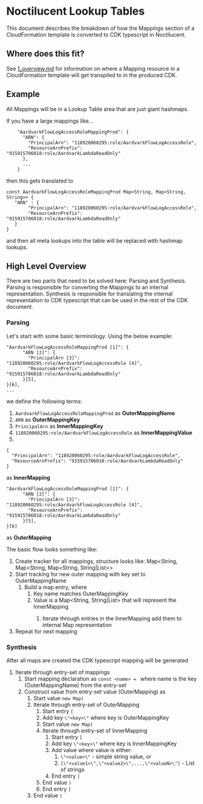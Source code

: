 # Noctilucent Lookup Tables

This document describes the breakdown of how the Mappings section of a CloudFormation template is converted to CDK 
typescript in Noctilucent.

## Where does this fit? 

See [1_overview.md](./1_overview.md) for information on where a Mapping resource in a CloudFormation template
will get transpiled to in the produced CDK.

## Example

All Mappings will be in a Lookup Table area that are just giant hashmaps.

If you have a large mappings like...

```
    "AardvarkFlowLogAccessRoleMappingProd": {
      "ARN": {
        "PrincipalArn": "118920060295:role/AardvarkFlowLogAccessRole",
        "ResourceArnPrefix": "915915706018:role/AardvarkLambdaReadOnly"
      },
      ...
    }
```

then this gets translated to

```
const AardvarkFlowLogAccessRoleMappingProd Map<String, Map<String, String>> {
   "ARN" : {
        "PrincipalArn": "118920060295:role/AardvarkFlowLogAccessRole",
        "ResourceArnPrefix": "915915706018:role/AardvarkLambdaReadOnly"
   }
}
```

and then all meta lookups into the table will be replaced with hashmap lookups.

## High Level Overview

There are two parts that need to be solved here: Parsing and Synthesis. Parsing is responsible for converting the 
Mappings to an internal representation. Synthesis is responsible for translating the internal representation to 
CDK typescript that can be used in the rest of the CDK document.

### Parsing

Let's start with some basic terminology. Using the below example:

```
"AardvarkFlowLogAccessRoleMappingProd [1]": {
      "ARN [2]": {
        "PrincipalArn [3]": "118920060295:role/AardvarkFlowLogAccessRole [4]",
        "ResourceArnPrefix": "915915706018:role/AardvarkLambdaReadOnly"
      }[5],
}[6],
...
```

we define the following terms:

1. `AardvarkFlowLogAccessRoleMappingProd` as **OuterMappingName**
2. `ARN` as **OuterMappingKey**
3. `PrincipalArn` as **InnerMappingKey**
4. `118920060295:role/AardvarkFlowLogAccessRole` as **InnerMappingValue**
5. 
```
{
  "PrincipalArn": "118920060295:role/AardvarkFlowLogAccessRole",
  "ResourceArnPrefix": "915915706018:role/AardvarkLambdaReadOnly"
}
``` 
   as **InnerMapping**
```
"AardvarkFlowLogAccessRoleMappingProd [1]": {
      "ARN [2]": {
        "PrincipalArn [3]": "118920060295:role/AardvarkFlowLogAccessRole [4]",
        "ResourceArnPrefix": "915915706018:role/AardvarkLambdaReadOnly"
      }[5],
}[6]
```
   as **OuterMapping**

The basic flow looks something like:

1. Create tracker for all mappings, structure looks like: Map<String, Map<String, Map<String, String|List<String>>>
2. Start tracking for new outer mapping with key set to OuterMappingName
   1. Build a map entry, where
      1. Key name matches OuterMappingKey
      2. Value is a Map<String, String|List<String>> that will represent the InnerMapping
         1. Iterate through entries in the InnerMapping add them to internal Map representation
3. Repeat for next mapping

### Synthesis

After all maps are created the CDK typescript mapping will be generated 

1. Iterate through entry-set of mappings
   1. Start mapping declaration as `const <name> = ` where name is the key (OuterMappingName) from the entry-set
   2. Construct value from entry-set value (OuterMapping) as
      1. Start value `new Map(`
      2. Iterate through entry-set of OuterMapping
         1. Start entry `[`
         2. Add key `\"<key>\"` where key is OuterMappingKey
         3. Start value `new Map(`
         4. Iterate through entry-set of InnerMapping
            1. Start entry `[`
            2. Add key `\"<key>\"` where key is InnerMappingKey
            3. Add value where value is either:
               1. `\"<value>\"` - simple string value, or
               2. `[\"<value1>\",\"<value2>\",...,\"<valueN>\"]` - List of strings
            4. End entry `]`
         5. End value `)`
         6. End entry `]`
      3. End value `)`

  


